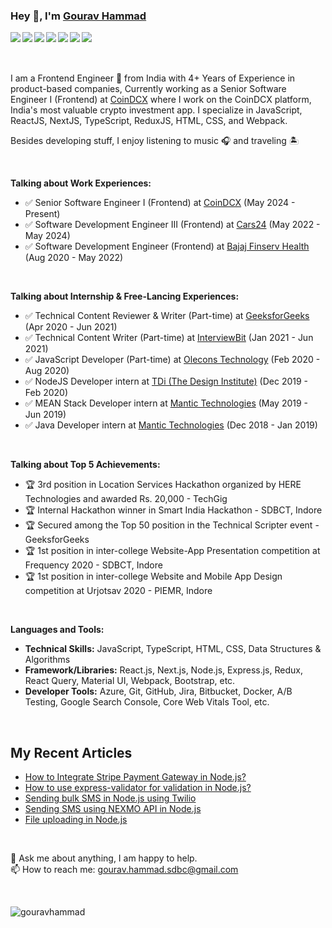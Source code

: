 ### Hey 👋, I'm [Gourav Hammad](https://gouravhammad.herokuapp.com)

<a href="https://www.linkedin.com/in/gouravhammad"> <img align="left" src="https://img.icons8.com/color/48/000000/linkedin.png"></img></a>
<a href="https://twitter.com/gouravhammad"> <img align="left" src="https://img.icons8.com/color/48/000000/twitter.png"></img></a>
<a href="https://www.facebook.com/gouravhammad477"> <img align="left" src="https://img.icons8.com/color/48/000000/facebook-new.png"></img></a>
<a href="https://www.instagram.com/gouravhammad"> <img align="left" src="https://img.icons8.com/color/48/000000/instagram-new.png"></img></a>
<a href="https://medium.com/@gouravhammad477"> <img align="left" src="https://img.icons8.com/color/48/000000/medium-monogram.png"></img></a>
<a href="https://www.youtube.com/channel/UCbLiJz8Td-XTjIt-7wxnNpw"> <img align="left" src="https://img.icons8.com/color/48/000000/youtube.png"></img></a>
<a href="https://gouravhammad.herokuapp.com/"> <img align="left" src="https://img.icons8.com/color/48/000000/shrug-emoticon.png"></img></a>
<br>
<br>
<br>

I am a Frontend Engineer 🚀 from India with 4+ Years of Experience in product-based companies, Currently working as a Senior Software Engineer I (Frontend) at [CoinDCX]([https://www.cars24.com/](https://coindcx.com/)) where I work on the CoinDCX platform, India's most valuable crypto investment app. I specialize in JavaScript, ReactJS, NextJS, TypeScript, ReduxJS, HTML, CSS, and Webpack.

Besides developing stuff, I enjoy listening to music 🎧 and traveling 🏝️

<br/>

**Talking about Work Experiences:**
- ✅ Senior Software Engineer I (Frontend) at [CoinDCX](https://www.coindcx.com/) (May 2024 - Present)
- ✅ Software Development Engineer III (Frontend) at [Cars24](https://www.cars24.com/) (May 2022 - May 2024)
- ✅ Software Development Engineer (Frontend) at [Bajaj Finserv Health](https://healthrx.co.in/) (Aug 2020 - May 2022)

<br/>

**Talking about Internship & Free-Lancing Experiences:**
- ✅ Technical Content Reviewer & Writer (Part-time) at [GeeksforGeeks](https://geeksforgeeks.org/) (Apr 2020 - Jun 2021)
- ✅ Technical Content Writer (Part-time) at [InterviewBit](https://www.interviewbit.com/) (Jan 2021 - Jun 2021)
- ✅ JavaScript Developer (Part-time) at [Olecons Technology](https://olecons.com/) (Feb 2020 - Aug 2020)
- ✅ NodeJS Developer intern at [TDi (The Design Institute)](https://thedesigninstitute.in/) (Dec 2019 - Feb 2020)
- ✅ MEAN Stack Developer intern at [Mantic Technologies](https://www.linkedin.com/company/mantic-technologies/about/) (May 2019 - Jun 2019)
- ✅ Java Developer intern at [Mantic Technologies](https://www.linkedin.com/company/mantic-technologies/about/) (Dec 2018 - Jan 2019)

<br/>

**Talking about Top 5 Achievements:**
- 🏆 3rd position in Location Services Hackathon organized by HERE Technologies and awarded Rs. 20,000 - TechGig
- 🏆 Internal Hackathon winner in Smart India Hackathon - SDBCT, Indore
- 🏆 Secured among the Top 50 position in the Technical Scripter event - GeeksforGeeks
- 🏆 1st position in inter-college Website-App Presentation competition at Frequency 2020 - SDBCT, Indore
- 🏆 1st position in inter-college Website and Mobile App Design competition at Urjotsav 2020 - PIEMR, Indore

<br/>

**Languages and Tools:**  <br/> 
<div align="left">  

 - **Technical Skills:** JavaScript, TypeScript, HTML, CSS, Data Structures & Algorithms <br/> 
 - **Framework/Libraries:** React.js, Next.js, Node.js, Express.js, Redux, React Query, Material UI, Webpack, Bootstrap, etc. <br/> 
 - **Developer Tools:** Azure, Git, GitHub, Jira, Bitbucket, Docker, A/B Testing, Google Search Console, Core Web Vitals Tool, etc.
</div>

<br/>

## My Recent Articles  
<!-- BLOG-POST-LIST:START -->
- [How to Integrate Stripe Payment Gateway in Node.js?](https://www.geeksforgeeks.org/how-to-integrate-stripe-payment-gateway-in-node-js/)
- [How to use express-validator for validation in Node.js?](https://medium.com/@gouravhammad477/validation-in-node-js-using-the-express-validator-module-cd815ec082f1)
- [Sending bulk SMS in Node.js using Twilio](https://www.geeksforgeeks.org/sending-bulk-sms-in-node-js-using-twilio/)
- [Sending SMS using NEXMO API in Node.js](https://www.geeksforgeeks.org/sending-sms-using-nexmo-api-in-node-js/)
- [File uploading in Node.js](https://www.geeksforgeeks.org/file-uploading-in-node-js/)
<!-- BLOG-POST-LIST:END -->  

<br/>

💬 Ask me about anything, I am happy to help. <br />
📫 How to reach me: gourav.hammad.sdbc@gmail.com

<br />

<p align="left"> <img src="https://komarev.com/ghpvc/?username=gouravhammad" alt="gouravhammad" /> </p>


